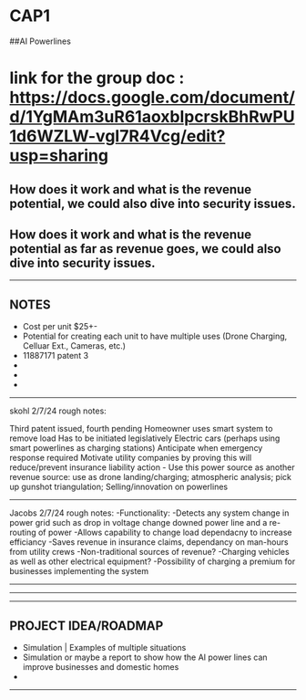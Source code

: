 # CAP1
##AI Powerlines
# link for the group doc : https://docs.google.com/document/d/1YgMAm3uR61aoxblpcrskBhRwPU1d6WZLW-vgI7R4Vcg/edit?usp=sharing

## How does it work and what is the revenue potential, we could also dive into security issues.
## How does it work and what is the revenue potential as far as revenue goes, we could also dive into security issues.
----------------
NOTES
----------------
- Cost per unit $25+-
- Potential for creating each unit to have multiple uses (Drone Charging, Celluar Ext., Cameras, etc.)
- 11887171 patent 3
- 
-
-

_______
skohl 2/7/24 rough notes:

  Third patent issued, fourth pending 
  Homeowner uses smart system to remove load 
  Has to be initiated legislatively 
  Electric cars (perhaps using smart powerlines as charging stations)
  Anticipate when emergency response required 
  Motivate utility companies by proving this will reduce/prevent insurance liability action 
    -	Use this power source as another revenue source: use as drone landing/charging; atmospheric analysis; pick up gunshot triangulation; 
  Selling/innovation on powerlines 
__________
Jacobs 2/7/24 rough notes:
  -Functionality:
    -Detects any system change in power grid such as drop in voltage
    change downed power line and a re-routing of power
    -Allows capability to change load dependacny to increase efficiancy
    -Saves revenue in insurance claims, dependancy on man-hours from utility crews
    -Non-traditional sources of revenue?
    -Charging vehicles as well as other electrical equipment?
    -Possibility of charging a premium for businesses implementing the system
__________


----------------


----------------
PROJECT IDEA/ROADMAP
----------------
- Simulation | Examples of multiple situations
- Simulation or maybe a report to show how the AI power lines can improve businesses and domestic homes
-

----------------
